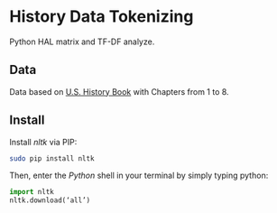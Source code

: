 # History Data Tokenizing

Python HAL matrix and TF-DF analyze.

## Data

Data based on [U.S. History Book](https://openstax.org/books/us-history/pages/preface) with Chapters from 1 to 8.

## Install

Install *nltk* via PIP:
```bash
sudo pip install nltk
```

Then, enter the *Python* shell in your terminal by simply typing python:
```python
import nltk
nltk.download(‘all’)
```
